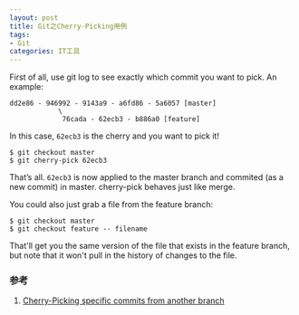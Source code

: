 ```yaml
---
layout: post
title: Git之Cherry-Picking用例
tags:
- Git
categories: IT工具
---
```


First of all, use git log to see exactly which commit you want to pick. An example:

~~~
dd2e86 - 946992 - 9143a9 - a6fd86 - 5a6057 [master]
            \
             76cada - 62ecb3 - b886a0 [feature]
~~~

In this case, `62ecb3` is the cherry and you want to pick it!

~~~
$ git checkout master
$ git cherry-pick 62ecb3
~~~

That’s all. `62ecb3` is now applied to the master branch and commited (as a new commit) in master. cherry-pick behaves just like merge.

You could also just grab a file from the feature branch:

~~~
$ git checkout master
$ git checkout feature -- filename
~~~

That'll get you the same version of the file that exists in the feature branch, but note that it won't pull in the history of changes to the file.

### 参考
1. [Cherry-Picking specific commits from another branch](https://ariejan.net/2010/06/10/cherry-picking-specific-commits-from-another-branch/)